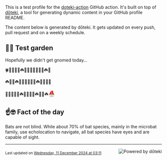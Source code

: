 This is a test profile for the [doteki-action](https://github.com/welpo/doteki-action) GitHub action. It's built on top of [dōteki](https://doteki.org), a tool for generating dynamic content in your GitHub profile README.

The content below is generated by dōteki. It gets updated on every push, pull request and on a weekly schedule.

## 👨‍🌾 Test garden

Hopefully we didn't get gnomed today…

<!-- garden start -->
🍀🐝🌷🌿🐛☘️🌹🌼🌸🐸🌸🌿🌷☘️🌸
<!-- garden end --><!-- garden start -->
☘️🌻🌼☘️🌿🐇🌿🌸🌼🌱☘️🐛🌸🐝🌱
<!-- garden end --><!-- garden start -->
🌱🍄🌳🦋🌳☘️🌳🥀🌺🌹☘️🌸🌸☘️<sub><img src="https://raw.githubusercontent.com/welpo/doteki-action/main/assets/gnomed.png" width="21" alt="Consider yourself gnomed"></sub>
<!-- garden end -->

## ☝️🤓 Fact of the day

<!-- did_you_know start -->
Bats are not blind. While about 70% of bat species, mainly in the microbat family, use echolocation to navigate, all bat species have eyes and are capable of sight.
<!-- did_you_know end -->

---

<a href="https://doteki.org"><img src="https://img.shields.io/badge/powered_by-d%C5%8Dteki-0?style=flat-square&labelColor=202b2d&color=5E936C" align="right" alt="Powered by dōteki"></a> <div style="text-align: left;"><sub>
<!-- last_updated start -->Last updated on <a href="https://github.com/welpo/doteki-action/actions/workflows/ci.yaml">Wednesday, 11 December 2024 at 03:11<!-- last_updated end --></sub></div>
